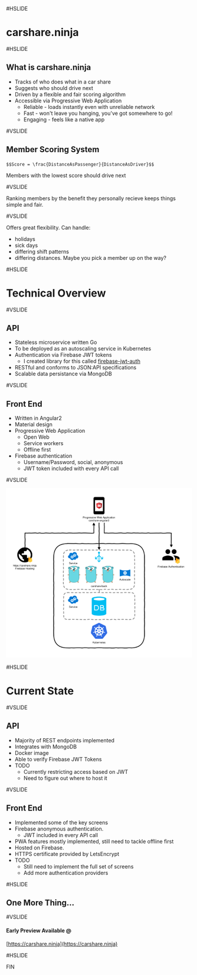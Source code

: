 #HSLIDE

# carshare.ninja

#HSLIDE

## What is carshare.ninja

- Tracks of who does what in a car share <!-- .element: class="fragment" data-fragment-index="1" -->
- Suggests who should drive next <!-- .element: class="fragment" data-fragment-index="2" -->
- Driven by a flexible and fair scoring algorithm <!-- .element: class="fragment" data-fragment-index="3" -->
- Accessible via Progressive Web Application <!-- .element: class="fragment" data-fragment-index="4" -->
  - Reliable - loads instantly even with unreliable network
  - Fast - won't leave you hanging, you've got somewhere to go!
  - Engaging - feels like a native app

#VSLIDE

## Member Scoring System

`$$Score = \frac{DistanceAsPassenger}{DistanceAsDriver}$$`

Members with the lowest score should drive next <!-- .element: class="fragment" data-fragment-index="2" -->

#VSLIDE

Ranking members by the benefit they personally recieve keeps things simple and fair.

#VSLIDE

Offers great flexibility.<!-- .element: class="fragment" data-fragment-index="1" --> Can handle: <!-- .element: class="fragment" data-fragment-index="2" -->

- holidays <!-- .element: class="fragment" data-fragment-index="2" -->
- sick days <!-- .element: class="fragment" data-fragment-index="3" -->
- differing shift patterns <!-- .element: class="fragment" data-fragment-index="4" -->
- differing distances. Maybe you pick a member up on the way? <!-- .element: class="fragment" data-fragment-index="5" -->

#HSLIDE

# Technical Overview

#VSLIDE

## API

- Stateless microservice written Go  <!-- .element: class="fragment" data-fragment-index="1" -->
- To be deployed as an autoscaling service in Kubernetes <!-- .element: class="fragment" data-fragment-index="2" -->
- Authentication via Firebase JWT tokens <!-- .element: class="fragment" data-fragment-index="3" -->
  - I created library for this called [firebase-jwt-auth](https://github.com/LewisWatson/firebase-jwt-auth)
- RESTful and conforms to JSON:API specifications <!-- .element: class="fragment" data-fragment-index="5" -->
- Scalable data persistance via MongoDB <!-- .element: class="fragment" data-fragment-index="6" -->

#VSLIDE

## Front End

- Written in Angular2  <!-- .element: class="fragment" data-fragment-index="1" -->
- Material design <!-- .element: class="fragment" data-fragment-index="2" -->
- Progressive Web Application <!-- .element: class="fragment" data-fragment-index="3" -->
  - Open Web
  - Service workers
  - Offline first
- Firebase authentication <!-- .element: class="fragment" data-fragment-index="4" -->
  - Username/Password, social, anonymous 
  - JWT token included with every API call

#VSLIDE

![Architecture Overview](assets/overview.png)

#HSLIDE

# Current State

#VSLIDE

## API

- Majority of REST endpoints implemented
- Integrates with MongoDB
- Docker image
- Able to verify Firebase JWT Tokens
- TODO <!-- .element: class="fragment" data-fragment-index="1" -->
  - Currently restricting access based on JWT
  - Need to figure out where to host it

#VSLIDE

## Front End

- Implemented some of the key screens
- Firebase anonymous authentication.
  - JWT included in every API call
- PWA features mostly implemented, still need to tackle offline first
- Hosted on Firebase.
- HTTPS certificate provided by LetsEncrypt
- TODO <!-- .element: class="fragment" data-fragment-index="1" -->
  - Still need to implement the full set of screens
  - Add more authentication providers

#HSLIDE

## One More Thing...

#VSLIDE

#### Early Preview Available @

[https://carshare.ninja](https://carshare.ninja)

#HSLIDE

FIN
